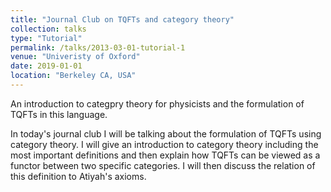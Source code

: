 ```yaml
---
title: "Journal Club on TQFTs and category theory"
collection: talks
type: "Tutorial"
permalink: /talks/2013-03-01-tutorial-1
venue: "Univeristy of Oxford"
date: 2019-01-01
location: "Berkeley CA, USA"
---
```

An introduction to categpry theory for physicists and the formulation of TQFTs in this language.

In today's journal club I will be talking about the formulation of TQFTs using category theory. I will give an introduction to category theory including the most important definitions and then explain how TQFTs can be viewed as a functor between two specific categories. I will then discuss the relation of this definition to Atiyah's axioms. 
